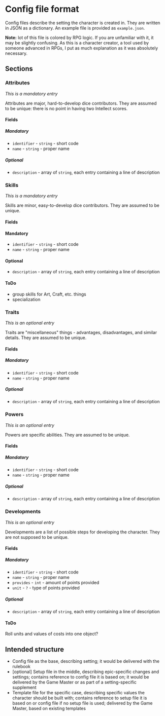 # Config file format
Config files describe the setting the character is created in. They are written in JSON as a dictionary. An example file is provided as `example.json`.

**Note:** lot of this file is colored by RPG logic. If you are unfamiliar with it, it may be slightly confusing. As this is a character creator, a tool used by someone advanced in RPGs, I put as much explanation as it was absolutely necessary.

## Sections

### Attributes
_This is a mandatory entry_

Attributes are major, hard-to-develop dice contributors. They are assumed to be unique: there is no point in having two Intellect scores.

#### Fields

##### Mandatory
- `identifier` - `string` - short code 
- `name` - `string` - proper name

##### Optional
- `description` - array of `string`, each entry containing a line of description

### Skills
_This is a mandatory entry_

Skills are minor, easy-to-develop dice contributors. They are assumed to be unique.

#### Fields

#### Mandatory
- `identifier` - `string` - short code 
- `name` - `string` - proper name

#### Optional
- `description` - array of `string`, each entry containing a line of description

#### ToDo
- group skills for Art, Craft, etc. things
- specialization

### Traits
_This is an optional entry_

Traits are "miscellaneous" things - advantages, disadvantages, and similar details. They are assumed to be unique.

#### Fields

##### Mandatory
- `identifier` - `string` - short code 
- `name` - `string` - proper name

##### Optional
- `description` - array of `string`, each entry containing a line of description

### Powers
_This is an optional entry_

Powers are specific abilities. They are assumed to be unique.

#### Fields

##### Mandatory
- `identifier` - `string` - short code 
- `name` - `string` - proper name

##### Optional
- `description` - array of `string`, each entry containing a line of description

### Developments
_This is an optional entry_

Developments are a list of possible steps for developing the character. They are not supposed to be unique.

#### Fields

##### Mandatory
- `identifier` - `string` - short code
- `name` - `string` - proper name
- `provides` - `int` - amount of points provided
- `unit` - `?` - type of points provided

##### Optional
- `description` - array of `string`, each entry containing a line of description

#### ToDo
Roll units and values of costs into one object? 

## Intended structure
- Config file as the base, describing setting; it would be delivered with the rulebook
- [optional] Setup file in the middle, describing epic-specific changes and settings; contains reference to config file it is based on; it would be delivered by the Game Master or as part of a setting-specific supplement 
- Template file for the specific case, describing specific values the character should be built with; contains reference to setup file it is based on or config file if no setup file is used; delivered by the Game Master, based on existing templates 